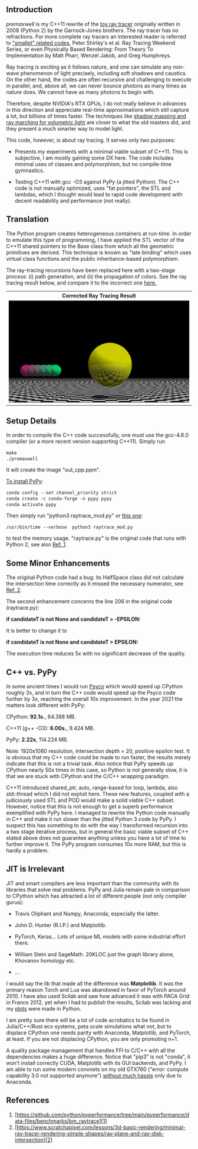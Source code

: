 ## Introduction

_premaxwell_ is my C++11 rewrite of the [toy ray tracer][1] originally written in 2008 (Python 2) by the Garnock-Jones brothers. The ray tracer has no refractions. For more complete ray tracers an interested reader is referred to ["smallpt" related codes](https://github.com/seifeddinedridi/smallvpt), Peter Shirley's et al. Ray Tracing Weekend Series, or even Physically Based Rendering: From Theory To Implementation by Matt Pharr, Wenzel Jakob, and Greg Humphreys.

Ray tracing is exciting as it follows nature, and one can simulate any non-wave phenomenon of light precisely, including soft shadows and caustics. On the other hand, the codes are often recursive and challenging to execute in parallel, and, above all, we can never bounce photons as many times as nature does. We cannot have as many photons to begin with.

Therefore, despite NVIDIA's RTX GPUs, I do not really believe in advances in this direction and appreciate real-time approximations which still capture a lot, but billions of times faster. The techniques like [shadow mapping and ray marching for volumetric light](https://github.com/aabbtree77/twinpeekz2) are closer to what the old masters did, and they present a much smarter way to model light.

This code, however, is about ray tracing. It serves only two purposes: 

- Presents my experiments with a minimal viable subset of C++11. This is subjective, I am mostly gaining some DX here. The code includes minimal uses of classes and polymorphism, but no compile-time gymnastics.

- Testing C++11 with gcc -O3 against PyPy (a jitted Python). The C++ code is not manually optimized, uses "fat pointers", the STL and lambdas, which I thought would lead to rapid code development with decent readability and performance (not really).

## Translation

The Python program creates heterogeneous containers at run-time. In order to emulate this type of programming, 
I have applied the STL vector of the C++11 shared pointers to the Base class from which all the geometric 
primitives are derived. This technique is known as "late binding" which uses virtual class functions and the public 
inheritance-based polymorphism. 

The ray-tracing recursions have been replaced here with a two-stage process: (i) path generation, 
and (ii) the propagation of colors. See the ray tracing result below, and compare it to the incorrect one [here.](https://pyperformance.readthedocs.io/)

<table>
<tr>
<th style="text-align:center"> Corrected Ray Tracing Result</th>
</tr>
<tr>
<td>
<img src="./out_cpp.jpg"  alt="Ray tracing light in the scene with seven spheres." width="100%" >
</td>
</tr>
</table>

## Setup Details

In order to compile the C++ code successfully, one must use the gcc-4.6.0 compiler (or a more recent version supporting C++11).
Simply run

```console
make
./premaxwell
```

It will create the image "out_cpp.ppm".

[To install PyPy](https://stackoverflow.com/questions/53266913/how-to-create-a-conda-environment-that-uses-pypy):

```console
conda config --set channel_priority strict
conda create -c conda-forge -n pypy pypy
conda activate pypy
```

Then simply run "python3 raytrace_mod.py" or [this one](https://unix.stackexchange.com/questions/375889/unix-command-to-tell-how-much-ram-was-used-during-program-runtime):

```console
/usr/bin/time --verbose  python3 raytrace_mod.py
```

to test the memory usage. "raytrace.py" is the original code that runs with Python 2, see also [Ref. 1][1].

## Some Minor Enhancements

The original Python code had a bug: its HalfSpace class did not calculate the intersection 
time correctly as it missed the necessary numerator, see [Ref. 2][2]. 

The second enhancement concerns the line 206 in the original code (raytrace.py):

__if candidateT is not None and candidateT > -EPSILON:__

It is better to change it to

__if candidateT is not None and candidateT > EPSILON:__

The execution time reduces 5x with no significant decrease of the quality.

## C++ vs. PyPy

In some ancient times I would run [Psyco](https://en.wikipedia.org/wiki/Psyco) which would speed up CPython roughly 3x, and in turn the C++ code would speed up the Psyco code further by 3x, reaching the overall 10x improvement. In the year 2021 the matters look different with PyPy:

CPython: __92.1s.__, 64.388 MB. 

C++11 (g++ -O3): __6.00s.__, 9.424 MB.

PyPy: __2.22s__, 114.224 MB.

Note: 1920x1080 resolution, intersection depth = 20, positive epsilon test. It is obvious that my C++ code could be made to run faster, the results merely indicate that this is not a trivial task. Also notice that PyPy speeds up CPython nearly 50x times in this case, so Python is not generally slow, it is that we are stuck with CPython and the C/C++ wrapping paradigm.

C++11 introduced shared_ptr, auto, range-based for loop, lambda, also std::thread which I did not exploit here. These new features, coupled with a judiciously used STL and POD would make a solid viable C++ subset. However, notice that this is not enough to get a superb performance exemplified with PyPy here. I managed to rewrite the Python code manually in C++ and make it run slower than the jitted Python 3 code by PyPy. I suspect this has something to do with the way I transformed recursion into a two stage iterative process, but in general the basic viable subset of C++ stated above does not guarantee anything unless you have a lot of time to further improve it. The PyPy program consumes 10x more RAM, but this is hardly a problem.

## JIT is Irrelevant

JIT and smart compilers are less important than the community with its libraries that solve real problems. PyPy and Julia remain pale in comparison to CPython which has attracted a lot of different people (not only compiler gurus):

- Travis Oliphant and Numpy, Anaconda, especially the latter.

- John D. Hunter (R.I.P.) and Matplotlib.

- PyTorch, Keras... Lots of unique ML models with some industrial effort there.

- William Stein and SageMath. 20KLOC just the graph library alone, Khovanov homology etc.

- ...

I would say the lib that made all the difference was **Matplotlib**. It was the primary reason Torch and Lua was abandoned in favor of PyTorch around 2010. I have also used Scilab and saw how advanced it was with PACA Grid in France 2012, yet when I had to publish the results, Scilab was lacking and my [plots](https://hal.archives-ouvertes.fr/hal-00723427) were made in Python.

I am pretty sure there will be a lot of code acrobatics to be found in Julia/C++/Rust eco systems, peta scale simulations what not, but to displace CPython one needs parity with Anaconda, Matplotlib, and PyTorch, at least. If you are not displacing CPython, you are only promoting n+1.

A quality package management that handles FFI to C/C++ with all the dependencies makes a huge difference. Notice that "pip3" is not "conda", it won't install correctly CUDA, Matplotlib with its GUI backends, and PyPy. I am able to run some modern convnets on my old GTX760 ("error: compute capability 3.0 not supported anymore") [without much hassle](https://github.com/aabbtree77/MNIST-0.17) only due to Anaconda.

## References

1. [https://github.com/python/pyperformance/tree/main/pyperformance/data-files/benchmarks/bm_raytrace][1]
2. [https://www.scratchapixel.com/lessons/3d-basic-rendering/minimal-ray-tracer-rendering-simple-shapes/ray-plane-and-ray-disk-intersection][2]

[1]: https://github.com/python/pyperformance/blob/main/pyperformance/benchmarks/bm_raytrace.py
[2]: https://www.scratchapixel.com/lessons/3d-basic-rendering/minimal-ray-tracer-rendering-simple-shapes/ray-plane-and-ray-disk-intersection
